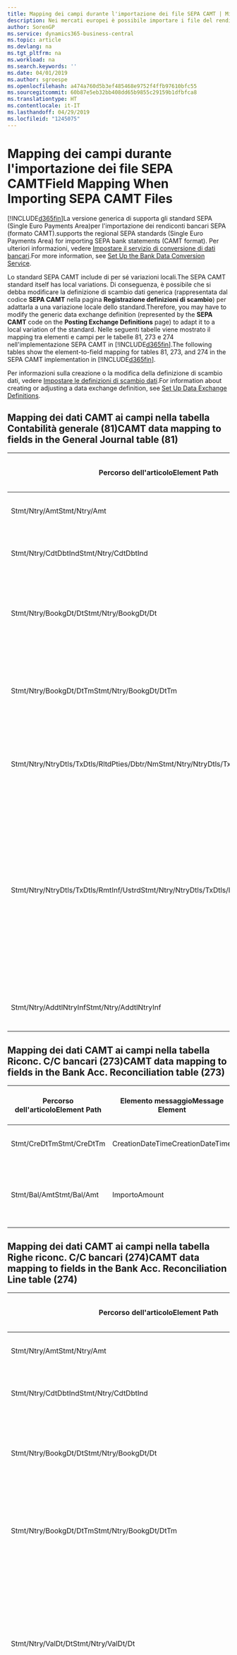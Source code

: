 ```yaml
---
title: Mapping dei campi durante l'importazione dei file SEPA CAMT | Microsoft Docs
description: Nei mercati europei è possibile importare i file del rendiconto bancario negli standard SEPA (Single Euro Payments Area) locali.
author: SorenGP
ms.service: dynamics365-business-central
ms.topic: article
ms.devlang: na
ms.tgt_pltfrm: na
ms.workload: na
ms.search.keywords: ''
ms.date: 04/01/2019
ms.author: sgroespe
ms.openlocfilehash: a474a760d5b3ef485468e9752f4ffb97610bfc55
ms.sourcegitcommit: 60b87e5eb32bb408dd65b9855c29159b1dfbfca8
ms.translationtype: HT
ms.contentlocale: it-IT
ms.lasthandoff: 04/29/2019
ms.locfileid: "1245075"
---
```

# <a name="field-mapping-when-importing-sepa-camt-files"></a><span data-ttu-id="04471-103">Mapping dei campi durante l'importazione dei file SEPA CAMT</span><span class="sxs-lookup"><span data-stu-id="04471-103">Field Mapping When Importing SEPA CAMT Files</span></span>
[!INCLUDE[d365fin](includes/d365fin_md.md)]<span data-ttu-id="04471-104">La versione generica di  supporta gli standard SEPA (Single Euro Payments Area)per l'importazione dei rendiconti bancari SEPA (formato CAMT).</span><span class="sxs-lookup"><span data-stu-id="04471-104">supports the regional SEPA standards (Single Euro Payments Area) for importing SEPA bank statements (CAMT format).</span></span> <span data-ttu-id="04471-105">Per ulteriori informazioni, vedere [Impostare il servizio di conversione di dati bancari](bank-how-setup-bank-data-conversion-service.md).</span><span class="sxs-lookup"><span data-stu-id="04471-105">For more information, see [Set Up the Bank Data Conversion Service](bank-how-setup-bank-data-conversion-service.md).</span></span>  

 <span data-ttu-id="04471-106">Lo standard SEPA CAMT include di per sé variazioni locali.</span><span class="sxs-lookup"><span data-stu-id="04471-106">The SEPA CAMT standard itself has local variations.</span></span> <span data-ttu-id="04471-107">Di conseguenza, è possibile che si debba modificare la definizione di scambio dati generica (rappresentata dal codice **SEPA CAMT** nella pagina **Registrazione definizioni di scambio**) per adattarla a una variazione locale dello standard.</span><span class="sxs-lookup"><span data-stu-id="04471-107">Therefore, you may have to modify the generic data exchange definition (represented by the **SEPA CAMT** code on the **Posting Exchange Definitions** page) to adapt it to a local variation of the standard.</span></span> <span data-ttu-id="04471-108">Nelle seguenti tabelle viene mostrato il mapping tra elementi e campi per le tabelle 81, 273 e 274 nell'implementazione SEPA CAMT in [!INCLUDE[d365fin](includes/d365fin_md.md)].</span><span class="sxs-lookup"><span data-stu-id="04471-108">The following tables show the element-to-field mapping for tables 81, 273, and 274 in the SEPA CAMT implementation in [!INCLUDE[d365fin](includes/d365fin_md.md)].</span></span>  

 <span data-ttu-id="04471-109">Per informazioni sulla creazione o la modifica della definizione di scambio dati, vedere [Impostare le definizioni di scambio dati](across-how-to-set-up-data-exchange-definitions.md).</span><span class="sxs-lookup"><span data-stu-id="04471-109">For information about creating or adjusting a data exchange definition, see [Set Up Data Exchange Definitions](across-how-to-set-up-data-exchange-definitions.md).</span></span>  

## <a name="camt-data-mapping-to-fields-in-the-general-journal-table-81"></a><span data-ttu-id="04471-110">Mapping dei dati CAMT ai campi nella tabella Contabilità generale (81)</span><span class="sxs-lookup"><span data-stu-id="04471-110">CAMT data mapping to fields in the General Journal table (81)</span></span>  

|<span data-ttu-id="04471-111">Percorso dell'articolo</span><span class="sxs-lookup"><span data-stu-id="04471-111">Element Path</span></span>|<span data-ttu-id="04471-112">Elemento messaggio</span><span class="sxs-lookup"><span data-stu-id="04471-112">Message Element</span></span>|<span data-ttu-id="04471-113">Tipo di dati</span><span class="sxs-lookup"><span data-stu-id="04471-113">Data Type</span></span>|<span data-ttu-id="04471-114">Descrizione</span><span class="sxs-lookup"><span data-stu-id="04471-114">Description</span></span>|<span data-ttu-id="04471-115">Identificatore segno negativo</span><span class="sxs-lookup"><span data-stu-id="04471-115">Negative-Sign Identifier</span></span>|<span data-ttu-id="04471-116">Nr. campo</span><span class="sxs-lookup"><span data-stu-id="04471-116">Field No.</span></span>|<span data-ttu-id="04471-117">Nome campo</span><span class="sxs-lookup"><span data-stu-id="04471-117">Field Name</span></span>|  
|------------------|---------------------|---------------|-----------------|-------------------------------|---------------|----------------|  
|<span data-ttu-id="04471-118">Stmt/Ntry/Amt</span><span class="sxs-lookup"><span data-stu-id="04471-118">Stmt/Ntry/Amt</span></span>|<span data-ttu-id="04471-119">Importo</span><span class="sxs-lookup"><span data-stu-id="04471-119">Amount</span></span>|<span data-ttu-id="04471-120">Decimale</span><span class="sxs-lookup"><span data-stu-id="04471-120">Decimal</span></span>|<span data-ttu-id="04471-121">Specifica l'importo di denaro nel movimento cassa.</span><span class="sxs-lookup"><span data-stu-id="04471-121">The amount of money in the cash entry</span></span>||<span data-ttu-id="04471-122">13</span><span class="sxs-lookup"><span data-stu-id="04471-122">13</span></span>|<span data-ttu-id="04471-123">Importo</span><span class="sxs-lookup"><span data-stu-id="04471-123">Amount</span></span>|  
|<span data-ttu-id="04471-124">Stmt/Ntry/CdtDbtInd</span><span class="sxs-lookup"><span data-stu-id="04471-124">Stmt/Ntry/CdtDbtInd</span></span>|<span data-ttu-id="04471-125">CreditDebitIndicator</span><span class="sxs-lookup"><span data-stu-id="04471-125">CreditDebitIndicator</span></span>|<span data-ttu-id="04471-126">Testo</span><span class="sxs-lookup"><span data-stu-id="04471-126">Text</span></span>|<span data-ttu-id="04471-127">Indica se il movimento è un credito o un debito</span><span class="sxs-lookup"><span data-stu-id="04471-127">Indicates whether the entry is a credit or a debit entry</span></span>|<span data-ttu-id="04471-128">DBIT</span><span class="sxs-lookup"><span data-stu-id="04471-128">DBIT</span></span>|<span data-ttu-id="04471-129">13</span><span class="sxs-lookup"><span data-stu-id="04471-129">13</span></span>|<span data-ttu-id="04471-130">Importo</span><span class="sxs-lookup"><span data-stu-id="04471-130">Amount</span></span>|  
|<span data-ttu-id="04471-131">Stmt/Ntry/BookgDt/Dt</span><span class="sxs-lookup"><span data-stu-id="04471-131">Stmt/Ntry/BookgDt/Dt</span></span>|<span data-ttu-id="04471-132">Data</span><span class="sxs-lookup"><span data-stu-id="04471-132">Date</span></span>|<span data-ttu-id="04471-133">Data</span><span class="sxs-lookup"><span data-stu-id="04471-133">Date</span></span>|<span data-ttu-id="04471-134">Data in cui un movimento viene registrato in un conto nei registri di chi utilizza il conto</span><span class="sxs-lookup"><span data-stu-id="04471-134">The date when an entry is posted to an account on the account servicer's books</span></span>||<span data-ttu-id="04471-135">5</span><span class="sxs-lookup"><span data-stu-id="04471-135">5</span></span>|<span data-ttu-id="04471-136">Data di registrazione:</span><span class="sxs-lookup"><span data-stu-id="04471-136">Posting Date</span></span>|  
|<span data-ttu-id="04471-137">Stmt/Ntry/BookgDt/DtTm</span><span class="sxs-lookup"><span data-stu-id="04471-137">Stmt/Ntry/BookgDt/DtTm</span></span>|<span data-ttu-id="04471-138">DataOra</span><span class="sxs-lookup"><span data-stu-id="04471-138">DateTime</span></span>|<span data-ttu-id="04471-139">DataOra</span><span class="sxs-lookup"><span data-stu-id="04471-139">DateTime</span></span>|<span data-ttu-id="04471-140">Data e ora in cui un movimento viene registrato in un conto nei registri di chi utilizza il conto</span><span class="sxs-lookup"><span data-stu-id="04471-140">The date and time when an entry is posted to an account on the account servicer's books</span></span>||<span data-ttu-id="04471-141">5</span><span class="sxs-lookup"><span data-stu-id="04471-141">5</span></span>|<span data-ttu-id="04471-142">Data di registrazione:</span><span class="sxs-lookup"><span data-stu-id="04471-142">Posting Date</span></span>|  
|<span data-ttu-id="04471-143">Stmt/Ntry/NtryDtls/TxDtls/RltdPties/Dbtr/Nm</span><span class="sxs-lookup"><span data-stu-id="04471-143">Stmt/Ntry/NtryDtls/TxDtls/RltdPties/Dbtr/Nm</span></span>|<span data-ttu-id="04471-144">Nome</span><span class="sxs-lookup"><span data-stu-id="04471-144">Name</span></span>|<span data-ttu-id="04471-145">Testo</span><span class="sxs-lookup"><span data-stu-id="04471-145">Text</span></span>|<span data-ttu-id="04471-146">Nome della parte che deve una somma di denaro al creditore (finale)</span><span class="sxs-lookup"><span data-stu-id="04471-146">The name of the party that owes an amount of money to the (ultimate) creditor</span></span>||<span data-ttu-id="04471-147">1221</span><span class="sxs-lookup"><span data-stu-id="04471-147">1221</span></span>|<span data-ttu-id="04471-148">Informazioni sul pagante</span><span class="sxs-lookup"><span data-stu-id="04471-148">Payer Information</span></span>|  
|<span data-ttu-id="04471-149">Stmt/Ntry/NtryDtls/TxDtls/RmtInf/Ustrd</span><span class="sxs-lookup"><span data-stu-id="04471-149">Stmt/Ntry/NtryDtls/TxDtls/RmtInf/Ustrd</span></span>|<span data-ttu-id="04471-150">Non strutturato</span><span class="sxs-lookup"><span data-stu-id="04471-150">Unstructured</span></span>|<span data-ttu-id="04471-151">Testo</span><span class="sxs-lookup"><span data-stu-id="04471-151">Text</span></span>|<span data-ttu-id="04471-152">Informazioni fornite per consentire la corrispondenza o riconciliazione di un movimento con gli articoli oggetto del pagamento, come le fatture aziendali in un sistema conto clienti, in un form non strutturato</span><span class="sxs-lookup"><span data-stu-id="04471-152">Information supplied to enable the matching/reconciliation of an entry with the items that the payment is intended to settle, such as commercial invoices in an accounts-receivable system, in an unstructured form</span></span>||<span data-ttu-id="04471-153">8</span><span class="sxs-lookup"><span data-stu-id="04471-153">8</span></span>|<span data-ttu-id="04471-154">Descrizione</span><span class="sxs-lookup"><span data-stu-id="04471-154">Description</span></span>|  
|<span data-ttu-id="04471-155">Stmt/Ntry/AddtlNtryInf</span><span class="sxs-lookup"><span data-stu-id="04471-155">Stmt/Ntry/AddtlNtryInf</span></span>|<span data-ttu-id="04471-156">AdditionalEntryInformation</span><span class="sxs-lookup"><span data-stu-id="04471-156">AdditionalEntryInformation</span></span>|<span data-ttu-id="04471-157">Testo</span><span class="sxs-lookup"><span data-stu-id="04471-157">Text</span></span>|<span data-ttu-id="04471-158">Informazioni aggiuntive relative al movimento</span><span class="sxs-lookup"><span data-stu-id="04471-158">Additional information about the entry</span></span>||<span data-ttu-id="04471-159">1222</span><span class="sxs-lookup"><span data-stu-id="04471-159">1222</span></span>|<span data-ttu-id="04471-160">Informazioni sulla transazione</span><span class="sxs-lookup"><span data-stu-id="04471-160">Transaction Information</span></span>|  

## <a name="camt-data-mapping-to-fields-in-the-bank-acc-reconciliation-table-273"></a><span data-ttu-id="04471-161">Mapping dei dati CAMT ai campi nella tabella Riconc. C/C bancari (273)</span><span class="sxs-lookup"><span data-stu-id="04471-161">CAMT data mapping to fields in the Bank Acc. Reconciliation table (273)</span></span>  

|<span data-ttu-id="04471-162">Percorso dell'articolo</span><span class="sxs-lookup"><span data-stu-id="04471-162">Element Path</span></span>|<span data-ttu-id="04471-163">Elemento messaggio</span><span class="sxs-lookup"><span data-stu-id="04471-163">Message Element</span></span>|<span data-ttu-id="04471-164">Tipo di dati</span><span class="sxs-lookup"><span data-stu-id="04471-164">Data Type</span></span>|<span data-ttu-id="04471-165">Descrizione</span><span class="sxs-lookup"><span data-stu-id="04471-165">Description</span></span>|<span data-ttu-id="04471-166">Identificatore segno negativo</span><span class="sxs-lookup"><span data-stu-id="04471-166">Negative-Sign Identifier</span></span>|<span data-ttu-id="04471-167">Nr. campo</span><span class="sxs-lookup"><span data-stu-id="04471-167">Field No.</span></span>|<span data-ttu-id="04471-168">Nome campo</span><span class="sxs-lookup"><span data-stu-id="04471-168">Field Name</span></span>|  
|------------------|---------------------|---------------|-----------------|-------------------------------|---------------|----------------|  
|<span data-ttu-id="04471-169">Stmt/CreDtTm</span><span class="sxs-lookup"><span data-stu-id="04471-169">Stmt/CreDtTm</span></span>|<span data-ttu-id="04471-170">CreationDateTime</span><span class="sxs-lookup"><span data-stu-id="04471-170">CreationDateTime</span></span>|<span data-ttu-id="04471-171">Data</span><span class="sxs-lookup"><span data-stu-id="04471-171">Date</span></span>|<span data-ttu-id="04471-172">Data e ora di creazione del messaggio</span><span class="sxs-lookup"><span data-stu-id="04471-172">The date and time when the message was created</span></span>||<span data-ttu-id="04471-173">3</span><span class="sxs-lookup"><span data-stu-id="04471-173">3</span></span>|<span data-ttu-id="04471-174">Data estratto conto</span><span class="sxs-lookup"><span data-stu-id="04471-174">Statement Date</span></span>|  
|<span data-ttu-id="04471-175">Stmt/Bal/Amt</span><span class="sxs-lookup"><span data-stu-id="04471-175">Stmt/Bal/Amt</span></span>|<span data-ttu-id="04471-176">Importo</span><span class="sxs-lookup"><span data-stu-id="04471-176">Amount</span></span>|<span data-ttu-id="04471-177">Decimale</span><span class="sxs-lookup"><span data-stu-id="04471-177">Decimal</span></span>|<span data-ttu-id="04471-178">Importo risultante dagli importi al netto per tutti i movimenti dare e avere</span><span class="sxs-lookup"><span data-stu-id="04471-178">The amount resulting from the netted amounts for all debit and credit entries</span></span>||<span data-ttu-id="04471-179">4</span><span class="sxs-lookup"><span data-stu-id="04471-179">4</span></span>|<span data-ttu-id="04471-180">Saldo finale estratto conto</span><span class="sxs-lookup"><span data-stu-id="04471-180">Statement Ending Balance</span></span>|  

## <a name="camt-data-mapping-to-fields-in-the-bank-acc-reconciliation-line-table-274"></a><span data-ttu-id="04471-181">Mapping dei dati CAMT ai campi nella tabella Righe riconc. C/C bancari (274)</span><span class="sxs-lookup"><span data-stu-id="04471-181">CAMT data mapping to fields in the Bank Acc. Reconciliation Line table (274)</span></span>  

|<span data-ttu-id="04471-182">Percorso dell'articolo</span><span class="sxs-lookup"><span data-stu-id="04471-182">Element Path</span></span>|<span data-ttu-id="04471-183">Elemento messaggio</span><span class="sxs-lookup"><span data-stu-id="04471-183">Message Element</span></span>|<span data-ttu-id="04471-184">Tipo di dati</span><span class="sxs-lookup"><span data-stu-id="04471-184">Data Type</span></span>|<span data-ttu-id="04471-185">Descrizione</span><span class="sxs-lookup"><span data-stu-id="04471-185">Description</span></span>|<span data-ttu-id="04471-186">Identificatore segno negativo</span><span class="sxs-lookup"><span data-stu-id="04471-186">Negative-Sign Identifier</span></span>|<span data-ttu-id="04471-187">Nr. campo</span><span class="sxs-lookup"><span data-stu-id="04471-187">Field No.</span></span>|<span data-ttu-id="04471-188">Nome campo</span><span class="sxs-lookup"><span data-stu-id="04471-188">Field Name</span></span>|  
|------------------|---------------------|---------------|-----------------|-------------------------------|---------------|----------------|  
|<span data-ttu-id="04471-189">Stmt/Ntry/Amt</span><span class="sxs-lookup"><span data-stu-id="04471-189">Stmt/Ntry/Amt</span></span>|<span data-ttu-id="04471-190">Importo</span><span class="sxs-lookup"><span data-stu-id="04471-190">Amount</span></span>|<span data-ttu-id="04471-191">Decimale</span><span class="sxs-lookup"><span data-stu-id="04471-191">Decimal</span></span>|<span data-ttu-id="04471-192">Specifica l'importo di denaro nel movimento cassa.</span><span class="sxs-lookup"><span data-stu-id="04471-192">The amount of money in the cash entry</span></span>||<span data-ttu-id="04471-193">7</span><span class="sxs-lookup"><span data-stu-id="04471-193">7</span></span>|<span data-ttu-id="04471-194">Importo estratto conto</span><span class="sxs-lookup"><span data-stu-id="04471-194">Statement Amount</span></span>|  
|<span data-ttu-id="04471-195">Stmt/Ntry/CdtDbtInd</span><span class="sxs-lookup"><span data-stu-id="04471-195">Stmt/Ntry/CdtDbtInd</span></span>|<span data-ttu-id="04471-196">CreditDebitIndicator</span><span class="sxs-lookup"><span data-stu-id="04471-196">CreditDebitIndicator</span></span>|<span data-ttu-id="04471-197">Testo</span><span class="sxs-lookup"><span data-stu-id="04471-197">Text</span></span>|<span data-ttu-id="04471-198">Indica se il movimento è un credito o un debito</span><span class="sxs-lookup"><span data-stu-id="04471-198">Indicates whether the entry is a credit or a debit entry</span></span>|<span data-ttu-id="04471-199">DBIT</span><span class="sxs-lookup"><span data-stu-id="04471-199">DBIT</span></span>|<span data-ttu-id="04471-200">7</span><span class="sxs-lookup"><span data-stu-id="04471-200">7</span></span>|<span data-ttu-id="04471-201">Importo estratto conto</span><span class="sxs-lookup"><span data-stu-id="04471-201">Statement Amount</span></span>|  
|<span data-ttu-id="04471-202">Stmt/Ntry/BookgDt/Dt</span><span class="sxs-lookup"><span data-stu-id="04471-202">Stmt/Ntry/BookgDt/Dt</span></span>|<span data-ttu-id="04471-203">Data</span><span class="sxs-lookup"><span data-stu-id="04471-203">Date</span></span>|<span data-ttu-id="04471-204">Data</span><span class="sxs-lookup"><span data-stu-id="04471-204">Date</span></span>|<span data-ttu-id="04471-205">Data in cui un movimento viene registrato in un conto nei registri di chi utilizza il conto</span><span class="sxs-lookup"><span data-stu-id="04471-205">The date when an entry is posted to an account on the account servicer's books</span></span>||<span data-ttu-id="04471-206">5</span><span class="sxs-lookup"><span data-stu-id="04471-206">5</span></span>|<span data-ttu-id="04471-207">Data transazione</span><span class="sxs-lookup"><span data-stu-id="04471-207">Transaction Date</span></span>|  
|<span data-ttu-id="04471-208">Stmt/Ntry/BookgDt/DtTm</span><span class="sxs-lookup"><span data-stu-id="04471-208">Stmt/Ntry/BookgDt/DtTm</span></span>|<span data-ttu-id="04471-209">DataOra</span><span class="sxs-lookup"><span data-stu-id="04471-209">DateTime</span></span>|<span data-ttu-id="04471-210">DataOra</span><span class="sxs-lookup"><span data-stu-id="04471-210">DateTime</span></span>|<span data-ttu-id="04471-211">Data e ora in cui un movimento viene registrato in un conto nei registri di chi utilizza il conto</span><span class="sxs-lookup"><span data-stu-id="04471-211">The date and time when an entry is posted to an account on the account servicer's books</span></span>||<span data-ttu-id="04471-212">5</span><span class="sxs-lookup"><span data-stu-id="04471-212">5</span></span>|<span data-ttu-id="04471-213">Data transazione</span><span class="sxs-lookup"><span data-stu-id="04471-213">Transaction Date</span></span>|  
|<span data-ttu-id="04471-214">Stmt/Ntry/ValDt/Dt</span><span class="sxs-lookup"><span data-stu-id="04471-214">Stmt/Ntry/ValDt/Dt</span></span>|<span data-ttu-id="04471-215">Data</span><span class="sxs-lookup"><span data-stu-id="04471-215">Date</span></span>|<span data-ttu-id="04471-216">Data</span><span class="sxs-lookup"><span data-stu-id="04471-216">Date</span></span>|<span data-ttu-id="04471-217">Data in cui i cespiti diventano disponibili al proprietario del conto nel caso di un movimento in avere o cessano di essere disponibili nel caso di un movimento in dare</span><span class="sxs-lookup"><span data-stu-id="04471-217">The date when assets become available to the account owner in case of a credit entry, or cease to be available to the account owner in case of a debit entry</span></span>||<span data-ttu-id="04471-218">12</span><span class="sxs-lookup"><span data-stu-id="04471-218">12</span></span>|<span data-ttu-id="04471-219">Data valuta</span><span class="sxs-lookup"><span data-stu-id="04471-219">Value Date</span></span>|  
|<span data-ttu-id="04471-220">Stmt/Ntry/ValDt/DtTm</span><span class="sxs-lookup"><span data-stu-id="04471-220">Stmt/Ntry/ValDt/DtTm</span></span>|<span data-ttu-id="04471-221">DataOra</span><span class="sxs-lookup"><span data-stu-id="04471-221">DateTime</span></span>|<span data-ttu-id="04471-222">DataOra</span><span class="sxs-lookup"><span data-stu-id="04471-222">DateTime</span></span>|<span data-ttu-id="04471-223">Data e ora in cui i cespiti diventano disponibili al proprietario del conto nel caso di un movimento in avere o cessano di essere disponibili nel caso di un movimento in dare</span><span class="sxs-lookup"><span data-stu-id="04471-223">The date and time when assets become available to the account owner in case of a credit entry, or cease to be available to the account owner in case of a debit entry</span></span>||<span data-ttu-id="04471-224">12</span><span class="sxs-lookup"><span data-stu-id="04471-224">12</span></span>|<span data-ttu-id="04471-225">Data valuta</span><span class="sxs-lookup"><span data-stu-id="04471-225">Value Date</span></span>|  
|<span data-ttu-id="04471-226">Stmt/Ntry/NtryDtls/TxDtls/RltdPties/Dbtr/Nm</span><span class="sxs-lookup"><span data-stu-id="04471-226">Stmt/Ntry/NtryDtls/TxDtls/RltdPties/Dbtr/Nm</span></span>|<span data-ttu-id="04471-227">Nome</span><span class="sxs-lookup"><span data-stu-id="04471-227">Name</span></span>|<span data-ttu-id="04471-228">Testo</span><span class="sxs-lookup"><span data-stu-id="04471-228">Text</span></span>|<span data-ttu-id="04471-229">Nome della parte che deve una somma di denaro al creditore (finale)</span><span class="sxs-lookup"><span data-stu-id="04471-229">The name of the party that owes an amount of money to the (ultimate) creditor</span></span>||<span data-ttu-id="04471-230">15</span><span class="sxs-lookup"><span data-stu-id="04471-230">15</span></span>|<span data-ttu-id="04471-231">Informazioni sul pagante</span><span class="sxs-lookup"><span data-stu-id="04471-231">Payer Information</span></span>|  
|<span data-ttu-id="04471-232">Stmt/Ntry/NtryDtls/TxDtls/RmtInf/Ustrd</span><span class="sxs-lookup"><span data-stu-id="04471-232">Stmt/Ntry/NtryDtls/TxDtls/RmtInf/Ustrd</span></span>|<span data-ttu-id="04471-233">Non strutturato</span><span class="sxs-lookup"><span data-stu-id="04471-233">Unstructured</span></span>|<span data-ttu-id="04471-234">Testo</span><span class="sxs-lookup"><span data-stu-id="04471-234">Text</span></span>|<span data-ttu-id="04471-235">Informazioni fornite per consentire la corrispondenza o riconciliazione di un movimento con gli articoli oggetto del pagamento, come le fatture aziendali in un sistema conto clienti, in un form non strutturato</span><span class="sxs-lookup"><span data-stu-id="04471-235">Information supplied to enable the matching/reconciliation of an entry with the items that the payment is intended to settle, such as commercial invoices in an accounts-receivable system, in an unstructured form</span></span>||<span data-ttu-id="04471-236">6</span><span class="sxs-lookup"><span data-stu-id="04471-236">6</span></span>|<span data-ttu-id="04471-237">Descrizione</span><span class="sxs-lookup"><span data-stu-id="04471-237">Description</span></span>|  
|<span data-ttu-id="04471-238">Stmt/Ntry/AddtlNtryInf</span><span class="sxs-lookup"><span data-stu-id="04471-238">Stmt/Ntry/AddtlNtryInf</span></span>|<span data-ttu-id="04471-239">AdditionalEntryInformation</span><span class="sxs-lookup"><span data-stu-id="04471-239">AdditionalEntryInformation</span></span>|<span data-ttu-id="04471-240">Testo</span><span class="sxs-lookup"><span data-stu-id="04471-240">Text</span></span>|<span data-ttu-id="04471-241">Informazioni aggiuntive relative al movimento</span><span class="sxs-lookup"><span data-stu-id="04471-241">Additional information about the entry</span></span>||<span data-ttu-id="04471-242">16</span><span class="sxs-lookup"><span data-stu-id="04471-242">16</span></span>|<span data-ttu-id="04471-243">Informazioni sulla transazione</span><span class="sxs-lookup"><span data-stu-id="04471-243">Transaction Information</span></span>|  

 <span data-ttu-id="04471-244">Gli elementi nel nodo **Ntry** importati in [!INCLUDE[d365fin](includes/d365fin_md.md)], ma di cui non è stato eseguito il mapping ad alcun campo, vengono memorizzati nella tabella **Registrazione definizione colonna scambio dati**.</span><span class="sxs-lookup"><span data-stu-id="04471-244">Elements in the **Ntry** node that are imported into [!INCLUDE[d365fin](includes/d365fin_md.md)] but not mapped to any fields are stored in the **Posting Exch. Column Def** table.</span></span> <span data-ttu-id="04471-245">Gli utenti possono vedere gli elementi nelle pagine **Registrazione riconciliazione pagamenti**, **Collegamento pagamenti** e **Riconciliazioni C/C bancari** scegliendo l'azione **Dettagli riga rendiconto bancario**.</span><span class="sxs-lookup"><span data-stu-id="04471-245">Users can view these elements from the **Payment Reconciliation Journal**, **Payment Application**, and **Bank Acc. Reconciliation** pages by choosing the **Bank Statement Line Details** action.</span></span> <span data-ttu-id="04471-246">Per ulteriori informazioni, vedere [Riconciliare i pagamenti utilizzando il collegamento automatico](receivables-how-reconcile-payments-auto-application.md).</span><span class="sxs-lookup"><span data-stu-id="04471-246">For more information, see [Reconcile Payments Using Automatic Application](receivables-how-reconcile-payments-auto-application.md).</span></span>  
## <a name="see-also"></a><span data-ttu-id="04471-247">Vedi anche</span><span class="sxs-lookup"><span data-stu-id="04471-247">See Also</span></span>  
[<span data-ttu-id="04471-248">Impostazione dello scambio di dati</span><span class="sxs-lookup"><span data-stu-id="04471-248">Setting Up Data Exchange</span></span>](across-set-up-data-exchange.md)  
[<span data-ttu-id="04471-249">Scambio di dati in modalità elettronica</span><span class="sxs-lookup"><span data-stu-id="04471-249">Exchanging Data Electronically</span></span>](across-data-exchange.md)  
<span data-ttu-id="04471-250">[Impostare il servizio di conversione di dati bancari](bank-how-setup-bank-data-conversion-service.md) </span><span class="sxs-lookup"><span data-stu-id="04471-250">[Set Up the Bank Data Conversion Service](bank-how-setup-bank-data-conversion-service.md) </span></span>  
[<span data-ttu-id="04471-251">Utilizzare gli schemi XML per preparare le definizioni di scambio dati</span><span class="sxs-lookup"><span data-stu-id="04471-251">Use XML Schemas to Prepare Data Exchange Definitions</span></span>](across-how-to-use-xml-schemas-to-prepare-data-exchange-definitions.md)  
[<span data-ttu-id="04471-252">Riconciliare i pagamenti utilizzando il collegamento automatico</span><span class="sxs-lookup"><span data-stu-id="04471-252">Reconcile Payments Using Automatic Application</span></span>](receivables-how-reconcile-payments-auto-application.md)  
